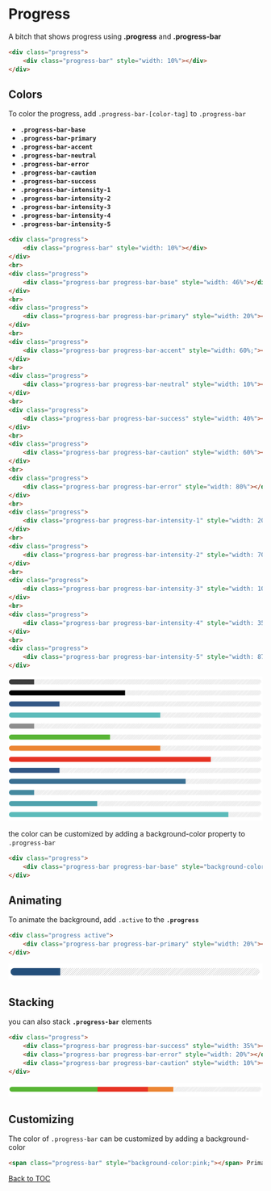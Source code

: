 # Progress


A bitch that shows progress using **.progress** and  **.progress-bar**

```html
<div class="progress">
	<div class="progress-bar" style="width: 10%"></div>
</div>
```

## Colors

To color the progress, add `.progress-bar-[color-tag]` to `.progress-bar`

*	**`.progress-bar-base`**
*	**`.progress-bar-primary`**
*	**`.progress-bar-accent`**
*	**`.progress-bar-neutral`**
*	**`.progress-bar-error`**
*	**`.progress-bar-caution`**
*	**`.progress-bar-success`**
*	**`.progress-bar-intensity-1`**
*	**`.progress-bar-intensity-2`**
*	**`.progress-bar-intensity-3`**
*	**`.progress-bar-intensity-4`**
*	**`.progress-bar-intensity-5`**


```html
<div class="progress">
	<div class="progress-bar" style="width: 10%"></div>
</div>
<br>
<div class="progress">
	<div class="progress-bar progress-bar-base" style="width: 46%"></div>
</div>
<br>
<div class="progress">
	<div class="progress-bar progress-bar-primary" style="width: 20%"></div>
</div>
<br>
<div class="progress">
	<div class="progress-bar progress-bar-accent" style="width: 60%;"></div>
</div>
<br>
<div class="progress">
	<div class="progress-bar progress-bar-neutral" style="width: 10%"></div>
</div>
<br>
<div class="progress">
	<div class="progress-bar progress-bar-success" style="width: 40%"></div>
</div>
<br>
<div class="progress">
	<div class="progress-bar progress-bar-caution" style="width: 60%"></div>
</div>
<br>
<div class="progress">
	<div class="progress-bar progress-bar-error" style="width: 80%"></div>
</div>
<br>
<div class="progress">
	<div class="progress-bar progress-bar-intensity-1" style="width: 20%"></div>
</div>
<br>
<div class="progress">
	<div class="progress-bar progress-bar-intensity-2" style="width: 70%"></div>
</div>
<br>
<div class="progress">
	<div class="progress-bar progress-bar-intensity-3" style="width: 10%"></div>
</div>
<br>
<div class="progress">
	<div class="progress-bar progress-bar-intensity-4" style="width: 35%"></div>
</div>
<br>
<div class="progress">
	<div class="progress-bar progress-bar-intensity-5" style="width: 87%"></div>
</div>
```

![](../../images/progress.png)

the color can be customized by adding a background-color property to `.progress-bar`

```html
<div class="progress">
	<div class="progress-bar progress-bar-base" style="background-color:pink;"></div>
</div>
```


## Animating

To animate the background, add `.active` to the **`.progress`**

```html
<div class="progress active">
	<div class="progress-bar progress-bar-primary" style="width: 20%"></div>
</div>
```

![](../../images/progress-animated.gif)

## Stacking

you can also stack **`.progress-bar`** elements

```html
<div class="progress">
	<div class="progress-bar progress-bar-success" style="width: 35%"></div>
	<div class="progress-bar progress-bar-error" style="width: 20%"></div>
	<div class="progress-bar progress-bar-caution" style="width: 10%"></div>
</div>
```

![](../../images/progress-stacked.png)

## Customizing

The color of `.progress-bar` can be customized by adding a background-color

```html
<span class="progress-bar" style="background-color:pink;"></span> Primary 
```


[Back to TOC](../../../readme.md)